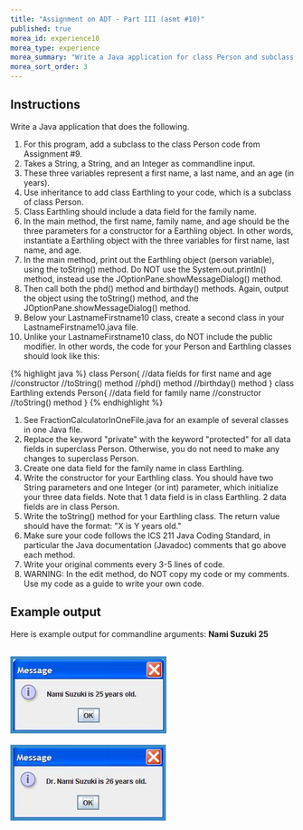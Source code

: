 ```yaml
---
title: "Assignment on ADT - Part III (asmt #10)"
published: true
morea_id: experience10
morea_type: experience
morea_summary: "Write a Java application for class Person and subclass Earthling"
morea_sort_order: 3
---
```


## Instructions 

Write a Java application that does the following.


1. For this program, add a subclass to the class Person code from Assignment #9.
1. Takes a String, a String, and an Integer as commandline input.
1. These three variables represent a first name, a last name, and an age (in years).
1. Use inheritance to add class Earthling to your code, which is a subclass of class Person.
1. Class Earthling should include a data field for the family name.
1. In the main method, the first name, family name, and age should be the three parameters for a constructor for a Earthling object. In other words, instantiate a Earthling object with the three variables for first name, last name, and age.
1. In the main method, print out the Earthling object (person variable), using the toString() method. Do NOT use the System.out.println() method, instead use the JOptionPane.showMessageDialog() method.
1. Then call both the phd() method and birthday() methods. Again, output the object using the toString() method, and the JOptionPane.showMessageDialog() method.
1. Below your LastnameFirstname10 class, create a second class in your LastnameFirstname10.java file.
1. Unlike your LastnameFirstname10 class, do NOT include the public modifier. In other words, the code for your Person and Earthling classes should look like this:

{% highlight java %}
	class Person{
		//data fields for first name and age
		//constructor
		//toString() method
		//phd() method
		//birthday() method
	}
	class Earthling extends Person{
		//data field for family name
		//constructor
		//toString() method
	}
{% endhighlight %} 
	
1. See FractionCalculatorInOneFile.java for an example of several classes in one Java file.
1. Replace the keyword "private" with the keyword "protected" for all data fields in superclass Person. Otherwise, you do not need to make any changes to superclass Person.
1. Create one data field for the family name in class Earthling.
1. Write the constructor for your Earthling class. You should have two String parameters and one Integer (or int) parameter, which initialize your three data fields. Note that 1 data field is in class Earthling. 2 data fields are in class Person.
1. Write the toString() method for your Earthling class. The return value should have the format: "X is Y years old."
1. Make sure your code follows the ICS 211 Java Coding Standard, in particular the Java documentation (Javadoc) comments that go above each method.
1. Write your original comments every 3-5 lines of code.
1. WARNING: In the edit method, do NOT copy my code or my comments. Use my code as a guide to write your own code.


## Example output

Here is example output for commandline arguments: <b>Nami Suzuki 25</b>

<p>
	<br />
	<img style="border: #3c8dc5 solid 5px" src="output5.jpg" alt="Nami Suzuki is 25 years old." >
	<br />
  	<br />
	<img style="border: #3c8dc5 solid 5px" src="output6.jpg" alt="Dr. Nami Suzuki is 26 years old." >
	<br />
</p>
  
  	